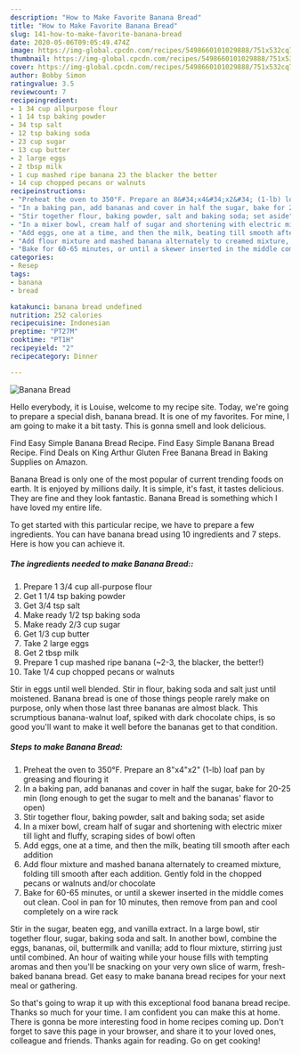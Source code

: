 ```yaml
---
description: "How to Make Favorite Banana Bread"
title: "How to Make Favorite Banana Bread"
slug: 141-how-to-make-favorite-banana-bread
date: 2020-05-06T09:05:49.474Z
image: https://img-global.cpcdn.com/recipes/5498660101029888/751x532cq70/banana-bread-recipe-main-photo.jpg
thumbnail: https://img-global.cpcdn.com/recipes/5498660101029888/751x532cq70/banana-bread-recipe-main-photo.jpg
cover: https://img-global.cpcdn.com/recipes/5498660101029888/751x532cq70/banana-bread-recipe-main-photo.jpg
author: Bobby Simon
ratingvalue: 3.5
reviewcount: 7
recipeingredient:
- 1 34 cup allpurpose flour
- 1 14 tsp baking powder
- 34 tsp salt
- 12 tsp baking soda
- 23 cup sugar
- 13 cup butter
- 2 large eggs
- 2 tbsp milk
- 1 cup mashed ripe banana 23 the blacker the better
- 14 cup chopped pecans or walnuts
recipeinstructions:
- "Preheat the oven to 350°F. Prepare an 8&#34;x4&#34;x2&#34; (1-lb) loaf pan by greasing and flouring it"
- "In a baking pan, add bananas and cover in half the sugar, bake for 20-25 min (long enough to get the sugar to melt and the bananas&#39; flavor to open)"
- "Stir together flour, baking powder, salt and baking soda; set aside"
- "In a mixer bowl, cream half of sugar and shortening with electric mixer till light and fluffy, scraping sides of bowl often"
- "Add eggs, one at a time, and then the milk, beating till smooth after each addition"
- "Add flour mixture and mashed banana alternately to creamed mixture, folding till smooth after each addition. Gently fold in the chopped pecans or walnuts and/or chocolate"
- "Bake for 60-65 minutes, or until a skewer inserted in the middle comes out clean. Cool in pan for 10 minutes, then remove from pan and cool completely on a wire rack"
categories:
- Resep
tags:
- banana
- bread

katakunci: banana bread undefined
nutrition: 252 calories
recipecuisine: Indonesian
preptime: "PT27M"
cooktime: "PT1H"
recipeyield: "2"
recipecategory: Dinner

---
```



![Banana Bread](https://img-global.cpcdn.com/recipes/5498660101029888/751x532cq70/banana-bread-recipe-main-photo.jpg)

Hello everybody, it is Louise, welcome to my recipe site. Today, we're going to prepare a special dish, banana bread. It is one of my favorites. For mine, I am going to make it a bit tasty. This is gonna smell and look delicious.

Find Easy Simple Banana Bread Recipe. Find Easy Simple Banana Bread Recipe. Find Deals on King Arthur Gluten Free Banana Bread in Baking Supplies on Amazon.

Banana Bread is only one of the most popular of current trending foods on earth. It is enjoyed by millions daily. It is simple, it's fast, it tastes delicious. They are fine and they look fantastic. Banana Bread is something which I have loved my entire life.


To get started with this particular recipe, we have to prepare a few ingredients. You can have banana bread using 10 ingredients and 7 steps. Here is how you can achieve it.

##### The ingredients needed to make Banana Bread::

1. Prepare 1 3/4 cup all-purpose flour
1. Get 1 1/4 tsp baking powder
1. Get 3/4 tsp salt
1. Make ready 1/2 tsp baking soda
1. Make ready 2/3 cup sugar
1. Get 1/3 cup butter
1. Take 2 large eggs
1. Get 2 tbsp milk
1. Prepare 1 cup mashed ripe banana (~2-3, the blacker, the better!)
1. Take 1/4 cup chopped pecans or walnuts


Stir in eggs until well blended. Stir in flour, baking soda and salt just until moistened. Banana bread is one of those things people rarely make on purpose, only when those last three bananas are almost black. This scrumptious banana-walnut loaf, spiked with dark chocolate chips, is so good you&#39;ll want to make it well before the bananas get to that condition. 

##### Steps to make Banana Bread:

1. Preheat the oven to 350°F. Prepare an 8&#34;x4&#34;x2&#34; (1-lb) loaf pan by greasing and flouring it
1. In a baking pan, add bananas and cover in half the sugar, bake for 20-25 min (long enough to get the sugar to melt and the bananas&#39; flavor to open)
1. Stir together flour, baking powder, salt and baking soda; set aside
1. In a mixer bowl, cream half of sugar and shortening with electric mixer till light and fluffy, scraping sides of bowl often
1. Add eggs, one at a time, and then the milk, beating till smooth after each addition
1. Add flour mixture and mashed banana alternately to creamed mixture, folding till smooth after each addition. Gently fold in the chopped pecans or walnuts and/or chocolate
1. Bake for 60-65 minutes, or until a skewer inserted in the middle comes out clean. Cool in pan for 10 minutes, then remove from pan and cool completely on a wire rack


Stir in the sugar, beaten egg, and vanilla extract. In a large bowl, stir together flour, sugar, baking soda and salt. In another bowl, combine the eggs, bananas, oil, buttermilk and vanilla; add to flour mixture, stirring just until combined. An hour of waiting while your house fills with tempting aromas and then you&#39;ll be snacking on your very own slice of warm, fresh-baked banana bread. Get easy to make banana bread recipes for your next meal or gathering. 

So that's going to wrap it up with this exceptional food banana bread recipe. Thanks so much for your time. I am confident you can make this at home. There is gonna be more interesting food in home recipes coming up. Don't forget to save this page in your browser, and share it to your loved ones, colleague and friends. Thanks again for reading. Go on get cooking!

